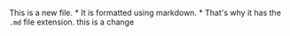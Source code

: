 This is a new file. * It is formatted using markdown. * That's why it has the `.md` file extension.
this is a change
